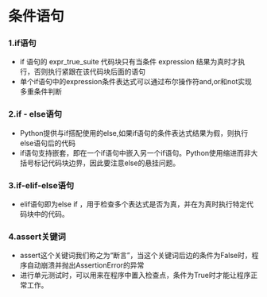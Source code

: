 # 条件语句

### 1.if语句

+ if 语句的 expr_true_suite 代码块只有当条件 expression 结果为真时才执行，否则执行紧跟在该代码块后面的语句
+ 单个if语句中的expression条件表达式可以通过布尔操作符and,or和not实现多重条件判断

### 2.if - else语句

+ Python提供与if搭配使用的else,如果if语句的条件表达式结果为假，则执行else语句后的代码
+ if语句支持嵌套，即在一个if语句中嵌入另一个if语句。Python使用缩进而非大括号标记代码块边界，因此要注意else的悬挂问题。

### 3.if-elif-else语句

+ elif语句即为else if ，用于检查多个表达式是否为真，并在为真时执行特定代码块中的代码。

### 4.assert关键词

+ assert这个关键词我们称之为“断言”，当这个关键词后边的条件为False时，程序自动崩溃并抛出AssertionError的异常
+ 进行单元测试时，可以用来在程序中置入检查点，条件为True时才能让程序正常工作。
